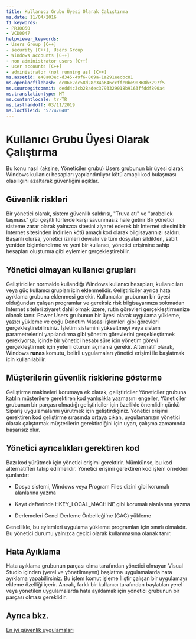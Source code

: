 ```yaml
---
title: Kullanıcı Grubu Üyesi Olarak Çalıştırma
ms.date: 11/04/2016
f1_keywords:
- PRJ0050
- VCD0047
helpviewer_keywords:
- Users Group [C++]
- security [C++], Users Group
- Windows accounts [C++]
- non administrator users [C++]
- user accounts [C++]
- administrator (not running as) [C++]
ms.assetid: e48a03ec-d345-49f6-809a-1a291eecbc81
ms.openlocfilehash: dc06e2dc58d28c34a646ccffc0be90368b3297f5
ms.sourcegitcommit: dedd4c3cb28adec3793329018b9163ffddf890a4
ms.translationtype: MT
ms.contentlocale: tr-TR
ms.lasthandoff: 03/11/2019
ms.locfileid: "57747040"
---
```

# <a name="running-as-a-member-of-the-users-group"></a>Kullanıcı Grubu Üyesi Olarak Çalıştırma

Bu konu nasıl (aksine, Yöneticiler grubu) Users grubunun bir üyesi olarak Windows kullanıcı hesapları yapılandırılıyor kötü amaçlı kod bulaşması olasılığını azaltarak güvenliğini açıklar.

## <a name="security-risks"></a>Güvenlik riskleri

Bir yönetici olarak, sistem güvenlik saldırısı, "Truva atı" ve "arabellek taşması." gibi çeşitli türlerde karşı savunmasız hale getirir Bir yönetici sisteme zarar olarak yalnızca sitesini ziyaret ederek bir Internet sitesini bir Internet sitesinden indirilen kötü amaçlı kod olarak bilgisayarınızı saldırı. Başarılı olursa, yönetici izinleri devralır ve tüm dosyaları sildikten, sabit yeniden biçimlendirme ve yeni bir kullanıcı, yönetici erişimine sahip hesapları oluşturma gibi eylemler gerçekleştirebilir.

## <a name="non-administrator-user-groups"></a>Yönetici olmayan kullanıcı grupları

Geliştiriciler normalde kullandığı Windows kullanıcı hesapları, kullanıcıları veya güç kullanıcı grupları için eklenmelidir. Geliştiriciler ayrıca hata ayıklama grubuna eklenmesi gerekir. Kullanıcılar grubunun bir üyesi olduğundan çalışan programlar ve gereksiz risk bilgisayarınıza sokmadan Internet siteleri ziyaret dahil olmak üzere, rutin görevleri gerçekleştirmenize olanak tanır. Power Users grubunun bir üyesi olarak uygulama yükleme, yazıcı yükleme ve çoğu Denetim Masası işlemleri gibi görevleri gerçekleştirebilirsiniz. İşletim sistemini yükseltmeyi veya sistem parametrelerini yapılandırma gibi yönetim görevlerini gerçekleştirmek gerekiyorsa, içinde bir yönetici hesabı süre için yönetim görevi gerçekleştirmek için yeterli oturum açmanız gerekir. Alternatif olarak, Windows **runas** komutu, belirli uygulamaları yönetici erişimi ile başlatmak için kullanılabilir.

## <a name="exposing-customers-to-security-risks"></a>Müşterilerin güvenlik risklerine gösterme

Geliştirme makineleri korumaya ek olarak, geliştiriciler Yöneticiler grubuna katılın müşterilere gerektiren kod yanlışlıkla yazmasını engeller, Yöneticiler grubunun bir parçası olmadığı geliştiriciler için özellikle önemlidir çünkü Sipariş uygulamalarını yürütmek için geliştirdiğiniz. Yönetici erişimi gerektiren kod geliştirme sırasında ortaya çıkan, uygulamanızın yönetici olarak çalıştırmak müşterilerin gerektirdiğini için uyarı, çalışma zamanında başarısız olur.

## <a name="code-that-requires-administrator-privileges"></a>Yönetici ayrıcalıkları gerektiren kod

Bazı kod yürütmek için yönetici erişimi gerektirir. Mümkünse, bu kod alternatifleri takip edilmelidir. Yönetici erişimi gerektiren kod işlem örnekleri şunlardır:

- Dosya sistemi, Windows veya Program Files dizini gibi korumalı alanlarına yazma

- Kayıt defterinde HKEY_LOCAL_MACHINE gibi korumalı alanlarına yazma

- Derlemeleri Genel Derleme Önbelleği'ne (GAC) yükleme

Genellikle, bu eylemleri uygulama yükleme programları için sınırlı olmalıdır. Bu yönetici durumu yalnızca geçici olarak kullanmasına olanak tanır.

## <a name="debugging"></a>Hata Ayıklama

Hata ayıklama grubunun parçası olma tarafından yönetici olmayan Visual Studio içinden (yerel ve yönetilmeyen) başlatma uygulamalarda hata ayıklama yapabilirsiniz. Bu işlem komut işleme İliştir çalışan bir uygulamayı ekleme özelliği içerir. Ancak, farklı bir kullanıcı tarafından başlatılan yerel veya yönetilen uygulamalarda hata ayıklamak için yönetici grubunun bir parçası olması gereklidir.

## <a name="see-also"></a>Ayrıca bkz.

[En iyi güvenlik uygulamaları](security-best-practices-for-cpp.md)
